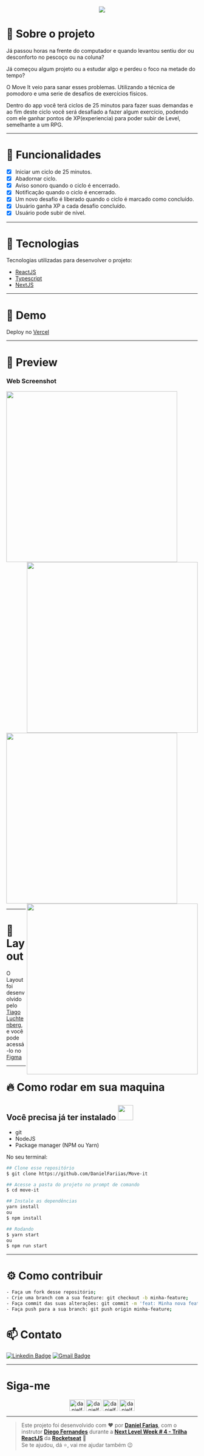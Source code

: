 <h1 align="center"><img src="https://user-images.githubusercontent.com/60162736/108780878-d022c700-7547-11eb-9288-63242915c9ad.png"></h1>

# :book: Sobre o projeto 
Já passou horas na frente do computador e quando levantou sentiu dor ou desconforto no pescoço ou na coluna?

Já começou algum projeto ou a estudar algo e perdeu o foco na metade do tempo?

O Move It veio para sanar esses problemas. Utilizando a técnica de pomodoro e uma serie de desafios de exercícios físicos.

Dentro do app você terá ciclos de 25 minutos para fazer suas demandas e ao fim deste ciclo você será desafiado a fazer algum exercício, podendo com ele ganhar pontos de XP(experiencia) para poder subir de Level, semelhante a um RPG.

---

# :pencil: Funcionalidades
- [x] Iniciar um ciclo de 25 minutos.
- [x] Abadornar ciclo.
- [x] Aviso sonoro quando o ciclo é encerrado.
- [x] Notificação quando o ciclo é encerrado.
- [x] Um novo desafio é liberado quando o ciclo é marcado como concluído.
- [x] Usuário ganha XP a cada desafio concluído.
- [x] Usuário pode subir de nível.

---

# :rocket: Tecnologias
Tecnologias utilizadas para desenvolver o projeto:

- [ReactJS](https://pt-br.reactjs.org)
- [Typescript](https://www.typescriptlang.org/)
- [NextJS](https://nextjs.org)

---

# :eyes: Demo
Deploy no [Vercel](https://moveit-1c5fe8yoq-danielfariias.vercel.app/)

---

# :eyes: Preview
### Web Screenshot
<div>
   <img src="https://user-images.githubusercontent.com/60162736/108933223-89a59900-7629-11eb-93fa-70d4e5aa5627.png" width="450px"> 
   <img src="https://user-images.githubusercontent.com/60162736/108933226-8a3e2f80-7629-11eb-9f62-02b756c0ac17.png" width="450px" align="right">
   <img src="https://user-images.githubusercontent.com/60162736/108933227-8ad6c600-7629-11eb-8345-cf0c203aee46.png" width="450px">
   <img src="https://user-images.githubusercontent.com/60162736/108933228-8ad6c600-7629-11eb-8a19-f81d764eb008.png" width="450px" align="right">   
</div>

---

# :art: Layout
O Layout foi desenvolvido pelo [Tiago Luchtenberg](https://www.instagram.com/tiagoluchtenberg/), e você pode acessá-lo no [Figma](https://www.figma.com/file/ge20pu3ofMOKoliUyKx1Nl/Move.it-1.0/duplicate)

---

# :fire: Como rodar em sua maquina
## Você precisa já ter instalado <img src="https://4.bp.blogspot.com/-7eg7Qz3UeWM/UTioF3nxNGI/AAAAAAAAPZk/7H509R6acZU/s1600/gif+aviso.gif" width="40px">
- git
- NodeJS
- Package manager (NPM ou Yarn)

No seu terminal:
```bash
## Clone esse repositório
$ git clone https://github.com/DanielFariias/Move-it

## Acesse a pasta do projeto no prompt de comando 
$ cd move-it

## Instale as dependências
yarn install
ou
$ npm install

## Rodando
$ yarn start
ou
$ npm run start
```

---

# :gear: Como contribuir
```bash
- Faça um fork desse repositório;
- Crie uma branch com a sua feature: git checkout -b minha-feature;
- Faça commit das suas alterações: git commit -m 'feat: Minha nova feature';
- Faça push para a sua branch: git push origin minha-feature;
```

# :mailbox: Contato	

[![Linkedin Badge](https://img.shields.io/badge/-DanielFariias-blue?style=flat-square&logo=Linkedin&logoColor=white&link=https://https://www.linkedin.com/in/danielfariias/)](https://www.linkedin.com/in/danielfariias/)
[![Gmail Badge](https://img.shields.io/badge/-danielfariias15@gmail.com-c14438?style=flat-square&logo=Gmail&logoColor=white&link=mailto:danielfariias15@gmail.com)](mailto:danielfariias15@gmail.com)


---

# Siga-me 
<p align="center">
<a href="https://dev.to/danielfariias" target="_blank"><img align="center" src="https://cdn.jsdelivr.net/npm/simple-icons@3.0.1/icons/dev-dot-to.svg" alt="danielfariias" height="30" width="40" /></a>
<a href="https://codepen.io/danielfariias" target="blank"><img align="center" src="https://cdn.jsdelivr.net/npm/simple-icons@3.0.1/icons/codepen.svg" alt="danielfariias" height="30" width="40" /></a>
<a href="https://www.linkedin.com/in/danielfariias/" target="blank"><img align="center" src="https://cdn.jsdelivr.net/npm/simple-icons@3.0.1/icons/linkedin.svg" alt="danielfariias" height="30" width="40" /></a>
<a href="https://app.rocketseat.com.br/me/daniel-farias-1583130833" target="blank"><img align="center" src="https://image.flaticon.com/icons/svg/1356/1356604.svg" alt="danielfariias" height="30" width="40" /></a>
</p>


---

>Este projeto foi desenvolvido com ❤️ por **[Daniel Farias](https://github.com/DanielFariias)**, com o instrutor **[Diego Fernandes](https://www.linkedin.com/in/diego-schell-fernandes/)** durante a **[Next Level Week # 4 - Trilha ReactJS](https://nextlevelweek.com/)** da **[Rocketseat](https://rocketseat.com.br)** 💜<br> 
Se te ajudou, dá ⭐, vai me ajudar também 😉
